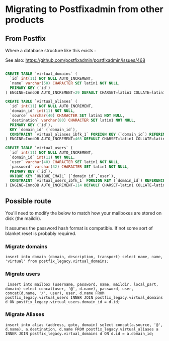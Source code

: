 # Migrating to Postfixadmin from other products

## From Postfix

Where a database structure like this exists :

See also: https://github.com/postfixadmin/postfixadmin/issues/468


```SQL

CREATE TABLE `virtual_domains` (
  `id` int(11) NOT NULL AUTO_INCREMENT,
  `name` varchar(50) CHARACTER SET latin1 NOT NULL,
  PRIMARY KEY (`id`)
) ENGINE=InnoDB AUTO_INCREMENT=29 DEFAULT CHARSET=latin1 COLLATE=latin1_german1_ci;

CREATE TABLE `virtual_aliases` (
  `id` int(11) NOT NULL AUTO_INCREMENT,
  `domain_id` int(11) NOT NULL,
  `source` varchar(40) CHARACTER SET latin1 NOT NULL,
  `destination` varchar(80) CHARACTER SET latin1 NOT NULL,
  PRIMARY KEY (`id`),
  KEY `domain_id` (`domain_id`),
  CONSTRAINT `virtual_aliases_ibfk_1` FOREIGN KEY (`domain_id`) REFERENCES `virtual_domains` (`id`) ON DELETE CASCADE
) ENGINE=InnoDB AUTO_INCREMENT=465 DEFAULT CHARSET=latin1 COLLATE=latin1_german1_ci;

CREATE TABLE `virtual_users` (
  `id` int(11) NOT NULL AUTO_INCREMENT,
  `domain_id` int(11) NOT NULL,
  `user` varchar(40) CHARACTER SET latin1 NOT NULL,
  `password` varchar(32) CHARACTER SET latin1 NOT NULL,
  PRIMARY KEY (`id`),
  UNIQUE KEY `UNIQUE_EMAIL` (`domain_id`,`user`),
  CONSTRAINT `virtual_users_ibfk_1` FOREIGN KEY (`domain_id`) REFERENCES `virtual_domains` (`id`) ON DELETE CASCADE
) ENGINE=InnoDB AUTO_INCREMENT=114 DEFAULT CHARSET=latin1 COLLATE=latin1_german1_ci;

```

## Possible route

You'll need to modify the below to match how your mailboxes are stored on disk (the maildir).

It assumes the password hash format is compatible. If not some sort of blanket reset is probably required.

### Migrate domains

`insert into domain (domain, description, transport) select name, name, 'virtual' from postfix_legacy.virtual_domains;`

### Migrate users 

` insert into mailbox (username, password, name, maildir, local_part, domain) select concat(user, '@', d.name), password, user, concat(d.name, '/', user), user, d.name FROM postfix_legacy.virtual_users INNER JOIN postfix_legacy.virtual_domains d ON postfix_legacy.virtual_users.domain_id = d.id;`

### Migrate Aliases

`insert into alias (address, goto, domain) select concat(a.source, '@', d.name), a.destination, d.name FROM postfix_legacy.virtual_aliases a INNER JOIN postfix_legacy.virtual_domains d ON d.id = a.domain_id;`
